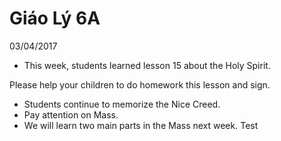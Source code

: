 # Giáo Lý 6A

03/04/2017

  * This week, students learned lesson 15 about the Holy Spirit.

Please help your children to do homework this lesson and sign.

  * Students continue to memorize the Nice Creed.
  * Pay attention on Mass.
  * We will learn two main parts in the Mass next week. Test
